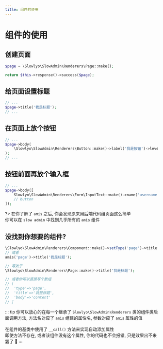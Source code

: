 ```yaml
---
title: 组件的使用
---
```


# 组件的使用

## 创建页面

```php
$page = \Slowlyo\SlowAdmin\Renderers\Page::make();

return $this->response()->success($page);
```

## 给页面设置标题

```php
// ...
$page->title('我是标题');
// ...
```

## 在页面上放个按钮

```php
// ...
$page->body(
    \Slowlyo\SlowAdmin\Renderers\Button::make()->label('我是按钮')->level('primary');
);
// ...
```

## 按钮前面再放个输入框

```php
// ...
$page->body([
	Slowlyo\SlowAdmin\Renderers\Form\InputText::make()->name('username')->label('姓名'),
	// button
]);
```

?> 在你了解了 `amis` 之后, 你会发现原来用后端代码组页面这么简单<br> 你可以在 `slow admin` 中找到几乎所有的 `amis` 组件

## 没找到你想要的组件?

```php
\Slowlyo\SlowAdmin\Renderers\Component::make()->setType('page')->title('我是标题');
// 或者
amis('page')->title('我是标题');

// 等效于
\Slowlyo\SlowAdmin\Renderers\Page::make()->title('我是标题');

// 或者你可以直接写个数组
// [
// 	'type'=>'page',
// 	'title'=>'我是标题',
// 	'body'=>'content'
// ]
```

::: tip
你可以放心的在每一个继承了 `Slowlyo\SlowAdmin\Renderers` 类的组件类后面调用方法, 方法名对应了 `amis` 组建的属性名,
参数对应了 `amis` 属性的值<br><br>
在组件的基类中使用了 `__call()` 方法来实现自动添加属性<br>
即使方法不存在, 或者该组件没有这个属性, 你的代码也不会报错, 只是效果出不来罢了 🤣
:::